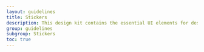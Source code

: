 ```yaml
---
layout: guidelines
title: Stickers
description: This design kit contains the essential UI elements for designing, prototyping and building Orange products and services on the web.
group: guidelines
subgroup: Stickers
toc: true
---
```

